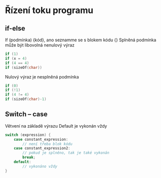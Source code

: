 # Řízení toku programu

## if-else
If (podmínka) {kód}, ano seznamme se s blokem kódu {}
Splněná podmínka může být libovolná nenulový výraz
```C
if (1) 
if (x = 4) 
if (4 == 4) 
if (sizeOf(char))
```
Nulový výraz je nesplněná podmínka
```C
if (0) 
if (!1) 
if (4 != 4) 
if (sizeOf(char)-1)
```
## Switch – case
Větvení na základě výrazu
Default je vykonán vždy

```C
switch (expression) {
	case constant_expression:
		// není třeba blok kódu
	case constant_expression2:
		// pokud je splněno, tak je také vykonán
		break;
	default:
		// vykonáno vždy
}
```

